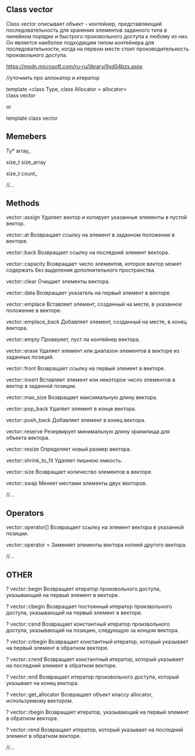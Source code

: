 ## Class vector

Class vector описывает объект - контейнер, представляющий последовательность для хранения элементов заданного типа в линейном порядке и быстрого произвольного доступа к любому из них. Он является наиболее подходящим типом контейнера для последовательности, когда на первом месте стоит производительность произвольного доступа.

https://msdn.microsoft.com/ru-ru/library/9xd04bzs.aspx

//уточнить про аллокатор и итератор

template <class Type, class Allocator = allocator<Type>>  
class vector

or

template <class Ty>
class vector

## Memebers

Ty* array_

size_t size_array

size_t count_

//...

## Methods

vector::assign	 Удаляет вектор и копирует указанные элементы в пустой вектор.

vector::at		 Возвращает ссылку на элемент в заданном положении в векторе.

vector::back	 Возвращает ссылку на последний элемент вектора.

vector::capacity Возвращает число элементов, которое вектор может содержать без выделения дополнительного пространства.

vector::clear	 Очищает элементы вектора.

vector::data   	 Возвращает указатель на первый элемент в векторе.

vector::emplace	 Вставляет элемент, созданный на месте, в указанное положение в векторе.

vector::emplace_back	Добавляет элемент, созданный на месте, в конец вектора.

vector::empty	 Проверяет, пуст ли контейнер вектора.

vector::erase	 Удаляет элемент или диапазон элементов в векторе из заданных позиций.

vector::front	 Возвращает ссылку на первый элемент в векторе.

vector::insert	 Вставляет элемент или некоторое число элементов в вектор в заданной позиции.

vector::max_size Возвращает максимальную длину вектора.

vector::pop_back Удаляет элемент в конце вектора.

vector::push_back Добавляет элемент в конец вектора.

vector::reserve	 Резервирует минимальную длину хранилища для объекта вектора.

vector::resize	 Определяет новый размер вектора.

vector::shrink_to_fit	Удаляет лишнюю емкость.

vector::size	 Возвращает количество элементов в векторе.

vector::swap	 Меняет местами элементы двух векторов.

//...

## Operators

vector::operator[]	Возвращает ссылку на элемент вектора в указанной позиции.

vector::operator =	Заменяет элементы вектора копией другого вектора.

//...

## OTHER

? vector::begin	 Возвращает итератор произвольного доступа, указывающий на первый элемент в векторе.

? vector::cbegin 	 Возвращает постоянный итератор произвольного доступа, указывающий на первый элемент в векторе.

? vector::cend	 Возвращает константный итератор произвольного доступа, указывающий на позицию, следующую за концом вектора.

? vector::crbegin	 Возвращает константный итератор, который указывает на первый элемент в обратном векторе.

? vector::crend	 Возвращает константный итератор, который указывает на последний элемент в обратном векторе.

? vector::end   	 Возвращает итератор произвольного доступа, который указывает на конец вектора.

? vector::get_allocator	Возвращает объект классу allocator, используемому вектором.

? vector::rbegin	 Возвращает итератор, указывающий на первый элемент в обратном векторе.

? vector::rend	 Возвращает итератор, который указывает на последний элемент в обратном векторе.

//...
